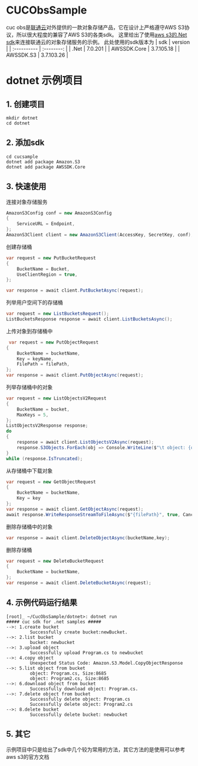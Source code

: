 # CUCObsSample
cuc obs是[联通云](https://www.cucloud.cn/product/oss.html)对外提供的一款对象存储产品，它在设计上严格遵守AWS S3协议，所以很大程度的兼容了AWS S3的各类sdk。
这里给出了使用[aws s3的.Net sdk](https://docs.aws.amazon.com/sdkfornet/v3/apidocs/items/S3/NS3.html)来连接联通云的对象存储服务的示例。
此处使用的sdk版本为
| sdk         |  version   |
| :---------- | :--------: |
| .Net        |  7.0.201   |
| AWSSDK.Core | 3.7.105.18 |
| AWSSDK.S3   | 3.7.103.26 |


# dotnet 示例项目
## 1. 创建项目
```
mkdir dotnet
cd dotnet 
```
## 2. 添加sdk
```
cd cucsample
dotnet add package Amazon.S3
dotnet add package AWSSDK.Core
```
## 3. 快速使用
连接对象存储服务
```C#
AmazonS3Config conf = new AmazonS3Config
{
    ServiceURL = Endpoint,
};
AmazonS3Client client = new AmazonS3Client(AccessKey, SecretKey, conf);
```
创建存储桶
```C# 
var request = new PutBucketRequest
{
    BucketName = Bucket,
    UseClientRegion = true,
};

var response = await client.PutBucketAsync(request);
```
列举用户空间下的存储桶
```C#
var request = new ListBucketsRequest();
ListBucketsResponse response = await client.ListBucketsAsync();
```
上传对象到存储桶中
```C#
 var request = new PutObjectRequest
{
    BucketName = bucketName,
    Key = keyName,
    FilePath = filePath,
};
var response = await client.PutObjectAsync(request);
```
列举存储桶中的对象
```C#
var request = new ListObjectsV2Request
{
    BucketName = bucket,
    MaxKeys = 5,
};
ListObjectsV2Response response;
do
{
    response = await client.ListObjectsV2Async(request);
    response.S3Objects.ForEach(obj => Console.WriteLine($"\t object: {obj.Key}, Size:{obj.Size}"));
}
while (response.IsTruncated);
```
从存储桶中下载对象
```C#
var request = new GetObjectRequest
{
    BucketName = bucketName,
    Key = key
};
var response = await client.GetObjectAsync(request);
await response.WriteResponseStreamToFileAsync($"{filePath}", true, CancellationToken.None);
```
删除存储桶中的对象
```C#
var response = await client.DeleteObjectAsync(bucketName,key);
```
删除存储桶
```C#
var request = new DeleteBucketRequest
{
    BucketName = bucketName,
};
var response = await client.DeleteBucketAsync(request);
```
## 4. 示例代码运行结果
```
[root]_ ~/CucObsSample/dotnet>: dotnet run
##### cuc sdk for .net samples #####
-->: 1.create bucket 
         Successfully create bucket:newBucket.
-->: 2.list bucket 
         bucket: newbucket
-->: 3.upload object 
         Successfully upload Program.cs to newbucket
-->: 4.copy object 
         Unexpected Status Code: Amazon.S3.Model.CopyObjectResponse
-->: 5.list object from bucket 
         object: Program.cs, Size:8685
         object: Program2.cs, Size:8685
-->: 6.download object from bucket
         Successfully download object: Program.cs.
-->: 7.delete object from bucket 
         Successfully delete object: Program.cs
         Successfully delete object: Program2.cs
-->: 8.delete bucket 
         Successfully delete bucket: newbucket
```
## 5. 其它
示例项目中只是给出了sdk中几个较为常用的方法，其它方法的是使用可以参考aws s3的官方文档

